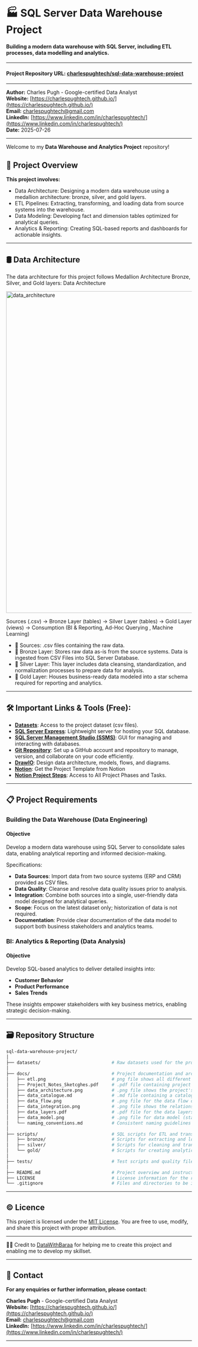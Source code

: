 # 🏭 SQL Server Data Warehouse Project 
#### Building a modern data warehouse with SQL Server, including ETL processes, data modelling and analytics.

---

#### Project Repository URL: [charlespughtech/sql-data-warehouse-project](https://github.com/charlespughtech/sql-data-warehouse-project) 

---

**Author:** Charles Pugh - Google-certified Data Analyst   
**Website:** [https://charlespughtech.github.io/](https://charlespughtech.github.io/)  
**Email:** [charlespughtech@gmail.com](mailto:charlespughtech@gmail.com)  
**LinkedIn:** [https://www.linkedin.com/in/charlespughtech/](https://www.linkedin.com/in/charlespughtech/)  
**Date:** 2025-07-26

---

Welcome to my **Data Warehouse and Analytics Project** repository!   

## 📖 Project Overview

**This project involves:**
- Data Architecture: Designing a modern data warehouse using a medallion architecture: bronze, silver, and gold layers.
- ETL Pipelines: Extracting, transforming, and loading data from source systems into the warehouse.
- Data Modeling: Developing fact and dimension tables optimized for analytical queries.
- Analytics & Reporting: Creating SQL-based reports and dashboards for actionable insights.

---

## 🛢 Data Architecture
The data architecture for this project follows Medallion Architecture Bronze, Silver, and Gold layers: Data Architecture

<img width="1174" height="872" alt="data_architecture" src="https://github.com/user-attachments/assets/9b239d78-dc16-4c89-85d2-9986458d8b8a" />  

Sources (.csv) → Bronze Layer (tables) → Silver Layer (tables) → Gold Layer (views) → Consumption (BI & Reporting, Ad-Hoc Querying , Machine Learning)  

- 📄 Sources: .csv files containing the raw data.  
- 🥉 Bronze Layer: Stores raw data as-is from the source systems. Data is ingested from CSV Files into SQL Server Database.     
- 🥈 Silver Layer: This layer includes data cleansing, standardization, and normalization processes to prepare data for analysis.     
- 🥇 Gold Layer: Houses business-ready data modeled into a star schema required for reporting and analytics.

---

## 🛠️ Important Links & Tools (Free):
- [**Datasets**](https://github.com/charlespughtech/sql-data-warehouse-project/tree/main/datasets): Access to the project dataset (csv files).
- [**SQL Server Express**](https://www.microsoft.com/en-us/sql-server/sql-server-downloads): Lightweight server for hosting your SQL database.
- [**SQL Server Management Studio (SSMS)**](https://learn.microsoft.com/en-us/ssms/install/install?view=sql-server-ver16): GUI for managing and interacting with databases.
- [**Git Repository**](https://github.com): Set up a GitHub account and repository to manage, version, and collaborate on your code efficiently.
- [**DrawIO**](https://www.drawio.com/): Design data architecture, models, flows, and diagrams.
- [**Notion**](https://www.notion.com/): Get the Project Template from Notion
- [**Notion Project Steps**](https://thankful-pangolin-2ca.notion.site/SQL-Data-Warehouse-Project-16ed041640ef80489667cfe2f380b269): Access to All Project Phases and Tasks.

---

## 📋 Project Requirements
### Building the Data Warehouse (Data Engineering)
#### Objective
Develop a modern data warehouse using SQL Server to consolidate sales data, enabling analytical reporting and informed decision-making.

Specifications:
- **Data Sources**: Import data from two source systems (ERP and CRM) provided as CSV files.
- **Data Quality**: Cleanse and resolve data quality issues prior to analysis.
- **Integration**: Combine both sources into a single, user-friendly data model designed for analytical queries.
- **Scope**: Focus on the latest dataset only; historization of data is not required.
- **Documentation**: Provide clear documentation of the data model to support both business stakeholders and analytics teams.


### BI: Analytics & Reporting (Data Analysis)
#### Objective
Develop SQL-based analytics to deliver detailed insights into:
- **Customer Behavior**
- **Product Performance**
- **Sales Trends**

These insights empower stakeholders with key business metrics, enabling strategic decision-making.

---
## 🗃️ Repository Structure

```bash
sql-data-warehouse-project/
│
├── datasets/                           # Raw datasets used for the project (ERP and CRM data)
│
├── docs/                               # Project documentation and architecture details
│   ├── etl.png                         # png file shows all different techniquies and methods of ETL
│   ├── Project_Notes_Sketcghes.pdf     # .pdf file containing project notes & sketches
│   ├── data_architecture.png           # .png file shows the project's architecture
│   ├── data_catalogue.md               # .md file containing a catalogue of datasets, including field descriptions and metadata
│   ├── data_flow.png                   # .png file for the data flow diagram
│   ├── data_integration.png            # .png file shows the relationships between the tables
│   ├── data_layers.pdf                 # .pdf file for the data layers
│   ├── data_model.png                  # .png file for data model (star schema)
│   └── naming_conventions.md           # Consistent naming guidelines for tables, columns, and files
│
├── scripts/                            # SQL scripts for ETL and transformations
│   ├── bronze/                         # Scripts for extracting and loading raw data
│   ├── silver/                         # Scripts for cleaning and transforming data
│   └── gold/                           # Scripts for creating analytical models
│
├── tests/                              # Test scripts and quality files
│
├── README.md                           # Project overview and instructions
├── LICENSE                             # License information for the repository
└── .gitignore                          # Files and directories to be ignored by Git
```

---

## © Licence

This project is licensed under the [MIT License](https://github.com/charlespughtech/sql-data-warehouse-project/blob/main/LICENSE). You are free to use, modify, and share this project with proper attribution.

---

🤝🏻 Credit to [DataWithBaraa](https://github.com/DataWithBaraa) for helping me to create this project and enabling me to develop my skillset.

---

## 📩 Contact

**For any enquiries or further information, please contact**:

**Charles Pugh** - Google-certified Data Analyst  
**Website:** [https://charlespughtech.github.io/](https://charlespughtech.github.io/)  
**Email:** [charlespughtech@gmail.com](mailto:charlespughtech@gmail.com)  
**LinkedIn:** [https://www.linkedin.com/in/charlespughtech/](https://www.linkedin.com/in/charlespughtech/)

---
